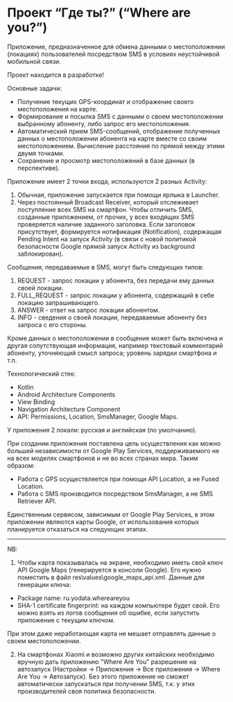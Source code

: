 # Проект “Где ты?” (“Where are you?”)

Приложение, предназначенное для обмена данными о местоположении (локациях) пользователей посредством SMS в условиях неустойчивой мобильной связи.

Проект находится в разработке!

Основные задачи:
- Получение текущих GPS-координат и отображение своего местоположения на карте.
-	Формирование и посылка SMS с данными о своем местоположении выбранному абоненту, либо запрос его местоположения.
-	Автоматический прием SMS-сообщений, отображение полученных данных о местоположении абонента на карте вместе со своим местоположением. Вычисление расстояния по прямой между этими двумя точками.
-	Сохранение и просмотр местоположений в базе данных (в перспективе).

Приложение имеет 2 точки входа, используются 2 разных Activity: 
1) Обычная, приложение запускается при помощи ярлыка в Launcher.
2) Через постоянный Broadcast Receiver, который отслеживает поступление всех SMS на смартфон. Чтобы отличить SMS, созданные приложением, от прочих, у всех входящих SMS проверяется наличие заданного заголовка. Если заголовок присутствует, формируется нотификация (Notification), содержащая Pending Intent на запуск Activity (в связи с новой политикой безопасности Google прямой запуск Activity из background заблокирован).

Сообщения, передаваемые в SMS, могут быть следующих типов:
1) REQUEST - запрос локации у абонента, без передачи ему данных своей локации.
2) FULL_REQUEST - запрос локации у абонента, содержащий в себе локацию запрашивающего.
3) ANSWER - ответ на запрос локации абонентом.
4) INFO - сведения о своей локации, передаваемые абоненту без запроса с его стороны.

Кроме данных о местоположении в сообщение может быть включена и другая сопутствующая информация, например текстовый комментарий абоненту, уточняющий смысл запроса; уровень зарядки смартфона и т.п.

Технологический стек:
-	Kotlin
-	Android Architecture Components
-	View Binding
-	Navigation Architecture Component
-	API: Permissions, Location, SmsManager, Google Maps.

У приложения 2 локали: русская и английская (по умолчанию).

При создании приложения поставлена цель осуществления как можно большей независимости от Google Play Services, поддерживаемого не на всех моделях смартфонов и не во всех странах мира. Таким образом:
- Работа с GPS осуществляется при помощи API Location, а не Fused Location.
- Работа с SMS производится посредством SmsManager, а не SMS Retriever API.

Единственным сервисом, зависимым от Google Play Services, в этом приложении являются карты Google, от использования которых планируется отказаться на следующих этапах.

---
NB:
1) Чтобы карта показывалась на экране, необходимо иметь свой ключ API Google Maps (генерируется в консоли Google). Его нужно поместить в файл res\values\google_maps_api.xml. Данные для генерации ключа: 
- Package name: ru.yodata.whereareyou
- SHA-1 certificate fingerprint: на каждом компьютере будет свой. Его можно взять из логов сообщения об ошибке, если запустить приложение с текущим ключом.

При этом даже неработающая карта не мешает отправлять данные о своем местоположении.

2) На смартфонах Xiaomi и возможно других китайских необходимо вручную дать приложению "Where Are You" разрешение на автозапуск (Настройки -> Приложения -> Все приложения -> Where Are You -> Автозапуск). Без этого приложение не сможет автоматически запускаться при получении SMS, т.к. у этих производителей своя политика безопасности.

